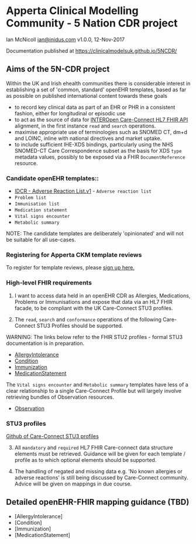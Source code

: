 # Apperta Clinical Modelling Community - 5 Nation CDR project
Ian McNicoll <ian@inidus.com>
v1.0.0, 12-Nov-2017

Documentation published at https://clinicalmodelsuk.github.io/5NCDR/

## Aims of the 5N-CDR project

Within the UK and Irish ehealth communities there is considerable interest in establishing a set of 'common, standard' openEHR templates,
 based as far as possible on published international content towards these goals

- to record key clinical data as part of an EHR or PHR in a consistent fashion, either for longitudinal or episodic use
- to act as the source of data for [INTEROpen Care-Connect HL7 FHIR API](https://nhsconnect.github.io/CareConnectAPI/index.html) alignment, in the first instance `read` and `search` operations.
- maximise appropriate use of terminologies such as SNOMED CT, dm+d and LOINC, inline with national directives and market uptake.
- to include sufficient IHE-XDS bindings, particularly using the NHS SNOMED-CT Care Correspondence subset as the basis for XDS `type` metadata values,
  possibly to be exposed via a FHIR `DocumentReference` resource.


### Candidate openEHR templates::

- [IDCR - Adverse Reaction List.v1](http://ckm.apperta.org/ckm/#showTemplate_1051.57.71) -  `Adverse reaction list`
- `Problem list`
- `Immunisation list`
- `Medication statement`
- `Vital signs encounter`
- `Metabolic summary`

NOTE: The candidate templates are deliberately 'opinionated' and will not be suitable for all use-cases.

### Registering for Apperta CKM template reviews

To register for template reviews, please [sign up here.](http://ckm.apperta.org/ckm/#signUp_1051.61.18_3b7a82f9dafec941f229965394a0d590)

### High-level FHIR requirements

1. I want to access data held in an openEHR CDR as Allergies, Medications, Problems or Immunisations and expose that data via an HL7 FHIR facade, to be compliant with the UK Care-Connect STU3 profiles.

2. The `read`, `search` and `conformance` operations of the following Care-Connect STU3 Profiles should be supported.

WARNING: The links below refer to the FHIR STU2 profiles - formal STU3 documentation is in preparation.

- [AllergyIntolerance](https://nhsconnect.github.io/CareConnectAPI/api_clinical_allergyintolerance.html)
- [Condition](https://nhsconnect.github.io/CareConnectAPI/api_clinical_condition.html)
- [Immunization](https://nhsconnect.github.io/CareConnectAPI/api_medication_immunization.html)
- [MedicationStatement](https://nhsconnect.github.io/CareConnectAPI/api_medication_medicationstatement.html)

The `Vital signs encounter` and `Metabolic summary` templates have less of a clear relationship to a single Care-Connect Profile
 but will largely involve retrieving bundles of Observation resources.

 - [Observation](https://nhsconnect.github.io/CareConnectAPI/api_diagnostics_observation.html)

### STU3 profiles
[Github of Care-Connect STU3 profiles](https://github.com/nhsconnect/CareConnect-profiles/tree/feature/stu3)

3. All `mandatory` and `required` HL7 FHIR Care-connect data structure elements must be retrieved.
Guidance will be given for each template / profile as to which optional elements should be supported.

4. The handling of negated and missing data e.g. 'No known allergies or adverse reactions' is still being discussed by Care-Connect community. Advice will be given on mappings in due course.

## Detailed openEHR-FHIR mapping guidance (TBD)

- [AllergyIntolerance]
- [Condition]
- [Immunization]
- [MedicationStatement]
